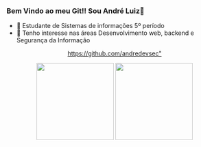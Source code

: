### Bem Vindo ao meu Git!! Sou André Luiz👋


- 🔭  Estudante de Sistemas de informações 5º período
- 🌱  Tenho interesse nas áreas Desenvolvimento web, backend e Segurança da Informação
<div align="center">


<https://github.com/andredevsec">
                                
<img height="180em" src="https://github-readme-stats.vercel.app/api?username=andredevsec&show_icons=true&theme=dark&include_all_commits=true&count_private=true"/>

<img height="180em" src="https://github-readme-stats.vercel.app/api/top-langs/?username=andredevsec&layout=compact&langs_count=7&theme=dark"/>
</div>

